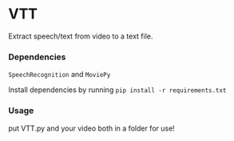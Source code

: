 # VTT
Extract speech/text from video to a text file.

### Dependencies
`SpeechRecognition` and `MoviePy`

Install dependencies by running `pip install -r requirements.txt`

### Usage

put VTT.py and your video both in a folder for use!
